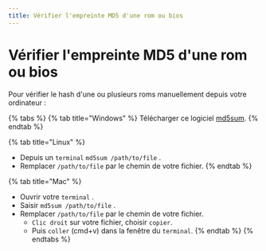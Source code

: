 ```yaml
---
title: Vérifier l'empreinte MD5 d'une rom ou bios
---
```


# Vérifier l'empreinte MD5 d'une rom ou bios

Pour vérifier le hash d'une ou plusieurs roms manuellement depuis votre ordinateur :

{% tabs %}
{% tab title="Windows" %}
Télécharger ce logiciel [md5sum](http://esrg.sourceforge.net/utils_win_up/md5sum/).​
{% endtab %}

{% tab title="Linux" %}
* Depuis un `terminal` `md5sum /path/to/file` .
* Remplacer `/path/to/file` par le chemin de votre fichier.
{% endtab %}

{% tab title="Mac" %}
* Ouvrir votre `terminal` .
* Saisir `md5sum /path/to/file` .
* Remplacer `/path/to/file` par le chemin de votre fichier.
  * `Clic droit` sur votre fichier, choisir `copier`.
  * Puis `coller` \(cmd+v\) dans la fenêtre du `terminal`.
{% endtab %}
{% endtabs %}

